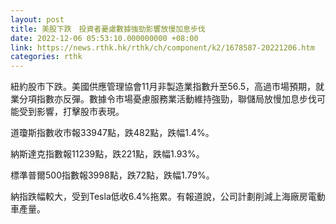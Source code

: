 ```yaml
---
layout: post
title: 美股下跌　投資者憂慮數據強勁影響放慢加息步伐
date: 2022-12-06 05:53:10.000000000 +08:00
link: https://news.rthk.hk/rthk/ch/component/k2/1678587-20221206.htm
categories: rthk
---
```


紐約股市下跌。美國供應管理協會11月非製造業指數升至56.5，高過市場預期，就業分項指數亦反彈。數據令市場憂慮服務業活動維持強勁，聯儲局放慢加息步伐可能受到影響，打擊股市表現。

道瓊斯指數收市報33947點，跌482點，跌幅1.4%。

納斯達克指數報11239點，跌221點，跌幅1.93%。

標準普爾500指數報3998點，跌72點，跌幅1.79%。

納指跌幅較大，受到Tesla低收6.4%拖累。有報道說，公司計劃削減上海廠房電動車產量。
